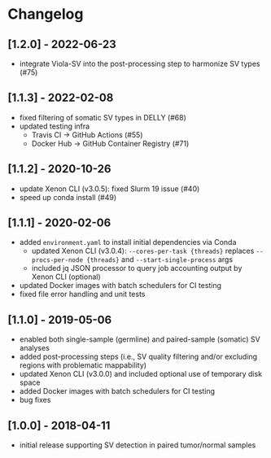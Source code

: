 # Changelog

## [1.2.0] - 2022-06-23
- integrate Viola-SV into the post-processing step to harmonize SV types (#75)

## [1.1.3] - 2022-02-08
- fixed filtering of somatic SV types in DELLY (#68)
- updated testing infra
  - Travis CI -> GitHub Actions (#55)
  - Docker Hub -> GitHub Container Registry (#71)

## [1.1.2] - 2020-10-26
- update Xenon CLI (v3.0.5): fixed Slurm 19 issue (#40)
- speed up conda install (#49)

## [1.1.1] - 2020-02-06
- added `environment.yaml` to install initial dependencies via Conda
  - updated Xenon CLI (v3.0.4): `--cores-per-task {threads}` replaces `--procs-per-node {threads}` and `--start-single-process` args
  - included jq JSON processor to query job accounting output by Xenon CLI (optional)
- updated Docker images with batch schedulers for CI testing
- fixed file error handling and unit tests

## [1.1.0] - 2019-05-06
- enabled both single-sample (germline) and paired-sample (somatic) SV analyses
- added post-processing steps (i.e., SV quality filtering and/or excluding regions with problematic mappability)
- updated Xenon CLI (v3.0.0) and included optional use of temporary disk space
- added Docker images with batch schedulers for CI testing
- bug fixes

## [1.0.0] - 2018-04-11
- initial release supporting SV detection in paired tumor/normal samples
